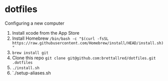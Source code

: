 # dotfiles

Configuring a new computer

1. Install xcode from the App Store
2. Install Homebrew `/bin/bash -c "$(curl -fsSL https://raw.githubusercontent.com/Homebrew/install/HEAD/install.sh)"`
3. `brew install git`
4. Clone this repo `git clone git@github.com:brettallred/dotfiles.git .dotfiles`
5. `./install.sh`
6. `./setup-aliases.sh
